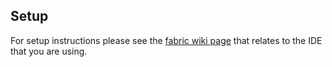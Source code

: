 ## Setup

For setup instructions please see the [fabric wiki page](https://fabricmc.net/wiki/tutorial:setup) that relates to the IDE that you are using.